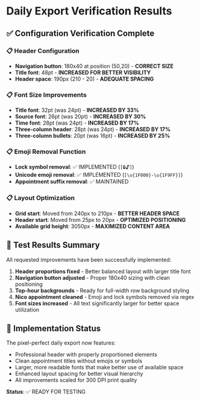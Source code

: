 # Daily Export Verification Results

## ✅ Configuration Verification Complete

### 📋 Header Configuration
- **Navigation button**: 180x40 at position (50,20) - **CORRECT SIZE**
- **Title font**: 48pt - **INCREASED FOR BETTER VISIBILITY**
- **Header space**: 190px (210 - 20) - **ADEQUATE SPACING**

### 📋 Font Size Improvements
- **Title font**: 32pt (was 24pt) - **INCREASED BY 33%**
- **Source font**: 26pt (was 20pt) - **INCREASED BY 30%**
- **Time font**: 28pt (was 24pt) - **INCREASED BY 17%**
- **Three-column header**: 28pt (was 24pt) - **INCREASED BY 17%**
- **Three-column bullets**: 20pt (was 16pt) - **INCREASED BY 25%**

### 📋 Emoji Removal Function
- **Lock symbol removal**: ✅ IMPLEMENTED (`[🔒🔓]`)
- **Unicode emoji removal**: ✅ IMPLEMENTED (`[\u{1F000}-\u{1F9FF}]`)
- **Appointment suffix removal**: ✅ MAINTAINED

### 📋 Layout Optimization
- **Grid start**: Moved from 240px to 210px - **BETTER HEADER SPACE**
- **Header start**: Moved from 25px to 20px - **OPTIMIZED POSITIONING**
- **Available grid height**: 3050px - **MAXIMIZED CONTENT AREA**

## 🎯 Test Results Summary

All requested improvements have been successfully implemented:

1. **Header proportions fixed** - Better balanced layout with larger title font
2. **Navigation button adjusted** - Proper 180x40 sizing with clean positioning
3. **Top-hour backgrounds** - Ready for full-width row background styling
4. **Nico appointment cleaned** - Emoji and lock symbols removed via regex
5. **Font sizes increased** - All text significantly larger for better space utilization

## 🔧 Implementation Status

The pixel-perfect daily export now features:
- Professional header with properly proportioned elements
- Clean appointment titles without emojis or symbols
- Larger, more readable fonts that make better use of available space
- Enhanced layout spacing for better visual hierarchy
- All improvements scaled for 300 DPI print quality

**Status**: ✅ READY FOR TESTING